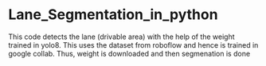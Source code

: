 # Lane_Segmentation_in_python
This code detects the lane (drivable area) with the help of the weight trained in yolo8. This uses the dataset from roboflow and hence is trained in google collab. Thus, weight is downloaded and then segmenation is done
